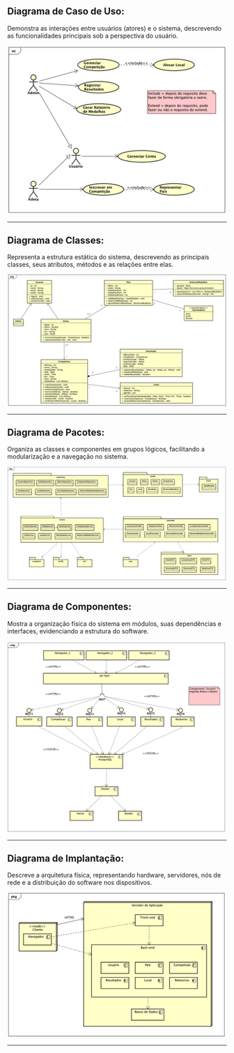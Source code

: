 ## Diagrama de Caso de Uso:

Demonstra as interações entre usuários (atores) e o sistema, descrevendo as funcionalidades principais sob a perspectiva do usuário.

![Diagrama de Casos de Uso](https://github.com/viniciusgomesrod/projeto-de-software/blob/main/Trabalho%20SGO/diagramas/sgo-img-diagrama-caso-de-uso.jpeg)

---

## Diagrama de Classes:

Representa a estrutura estática do sistema, descrevendo as principais classes, seus atributos, métodos e as relações entre elas.

![Diagrama de Pacotes](https://github.com/viniciusgomesrod/projeto-de-software/blob/main/Trabalho%20SGO/diagramas/sgo-img-diagrama-classes.jpeg)

---

## Diagrama de Pacotes:

Organiza as classes e componentes em grupos lógicos, facilitando a modularização e a navegação no sistema.

![Diagrama de Pacotes](https://github.com/viniciusgomesrod/projeto-de-software/blob/main/Trabalho%20SGO/diagramas/sgo-img-diagrama-pacotes.jpeg)

---

## Diagrama de Componentes:

Mostra a organização física do sistema em módulos, suas dependências e interfaces, evidenciando a estrutura do software.

![Diagrama de Componentes](https://github.com/viniciusgomesrod/projeto-de-software/blob/main/Trabalho%20SGO/diagramas/sgo-img-diagrama-componentes.jpeg)

---

## Diagrama de Implantação:

Descreve a arquitetura física, representando hardware, servidores, nós de rede e a distribuição do software nos dispositivos.

![Diagrama de Implantacao](https://github.com/viniciusgomesrod/projeto-de-software/blob/main/Trabalho%20SGO/diagramas/sgo-img-diagrama-implantacao.jpeg)

---
